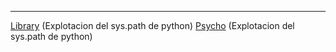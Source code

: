 
------------
[Library](/Maquinas%20De%20Dockerlabs/Maquinas%20Faciles/Library.md) (Explotacion del sys.path de python)
[Psycho](/Maquinas%20De%20Dockerlabs/Maquinas%20Faciles/Psycho.md) (Explotacion del sys.path de python)